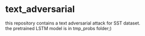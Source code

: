 # text_adversarial
this repository contains a text adversarial attack for SST dataset.<br/>
the pretrained LSTM model is in tmp_probs folder;)
